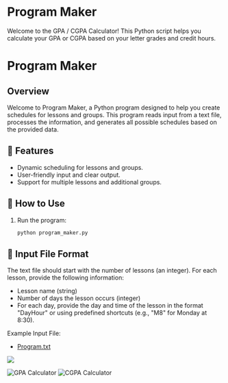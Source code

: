 # Program Maker

Welcome to the GPA / CGPA Calculator! This Python script helps you calculate your GPA or CGPA based on your letter grades and credit hours.

# Program Maker

## Overview

Welcome to Program Maker, a Python program designed to help you create schedules for lessons and groups. This program reads input from a text file, processes the information, and generates all possible schedules based on the provided data.

## 🚀 Features

- Dynamic scheduling for lessons and groups.
- User-friendly input and clear output.
- Support for multiple lessons and additional groups.

## 🎯 How to Use

1. Run the program:
   ```bash
   python program_maker.py

## 🌟 Input File Format

The text file should start with the number of lessons (an integer). For each lesson, provide the following information:

- Lesson name (string)
- Number of days the lesson occurs (integer)
- For each day, provide the day and time of the lesson in the format "DayHour" or using predefined shortcuts (e.g., "M8" for Monday at 8:30).

Example Input File:

- [Program.txt](program.txt)

![](https://media.giphy.com/media/v1.Y2lkPTc5MGI3NjExN3E1Y3RmMDBwNXdibG4zaWhiNG9zdncwMjltaTJvbGRtazYwdjJsZCZlcD12MV9pbnRlcm5hbF9naWZfYnlfaWQmY3Q9Zw/KAq5w47R9rmTuvWOWa/giphy.gif)

![GPA Calculator](https://img.shields.io/badge/GPA_Calculator-Interactive-brightgreen)
![CGPA Calculator](https://img.shields.io/badge/CGPA_Calculator-Advanced-blue)



